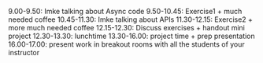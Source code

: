 9.00-9.50: Imke talking about Async code
9.50-10.45: Exercise1 + much needed coffee
10.45-11.30: Imke talking about APIs
11.30-12.15: Exercise2 + more much needed coffee
12.15-12.30: Discuss exercises + handout mini project
12.30-13.30: lunchtime
13.30-16.00: project time + prep presentation
16.00-17.00: present work in breakout rooms with all the students of your instructor